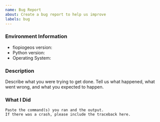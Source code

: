 ```yaml
---
name: Bug Report
about: Create a bug report to help us improve
labels: bug
---
```


<!-- Please search existing issues to avoid creating duplicates. -->

### Environment Information

-   fiopiogeos version:
-   Python version:
-   Operating System:

### Description

Describe what you were trying to get done.
Tell us what happened, what went wrong, and what you expected to happen.

### What I Did

```
Paste the command(s) you ran and the output.
If there was a crash, please include the traceback here.
```
